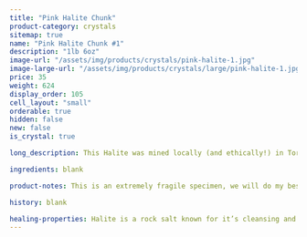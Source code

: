 ```yaml
---
title: "Pink Halite Chunk"
product-category: crystals
sitemap: true
name: "Pink Halite Chunk #1"
description: "1lb 6oz"
image-url: "/assets/img/products/crystals/pink-halite-1.jpg"
image-large-url: "/assets/img/products/crystals/large/pink-halite-1.jpg"
price: 35
weight: 624
display_order: 105
cell_layout: "small"
orderable: true
hidden: false
new: false
is_crystal: true

long_description: This Halite was mined locally (and ethically!) in Torna, CA. Impressive Hopper growth patterns form interesting little cubes all over the piece that are both eye-catching and mind blowing. Starting with a deep pink color at the bottom fading into baby pink and eventually white at the top, this piece is perfect for any part of the home.

ingredients: blank

product-notes: This is an extremely fragile specimen, we will do my best to package it as safely as possible but please be aware some little pieces may break off in transit.

history: blank

healing-properties: Halite is a rock salt known for it’s cleansing and purifying properties, it aids in clarifying energy blocks and balancing energy fields. This makes it perfect for cleansing your other crystals! Similar to Selenite, you can rest your other crystals on it to remove unwanted/negative energies. In meditation, Pink Halite connects to the heart and solar plexus chakras allowing a self-loving awareness which aids in the release of emotional issues and attachments.
---
```

